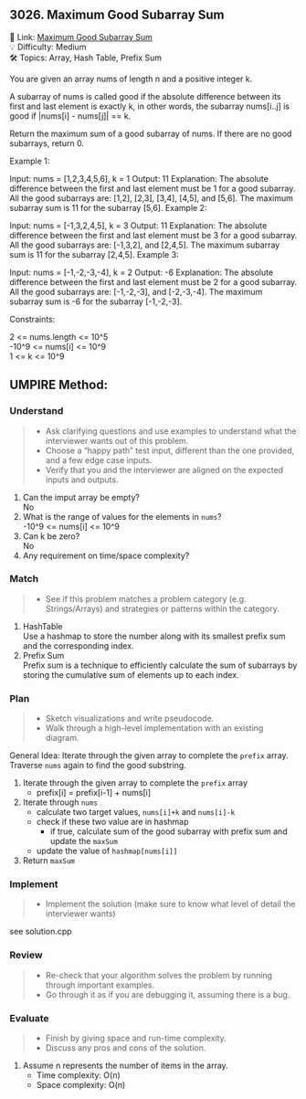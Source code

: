 ## 3026. Maximum Good Subarray Sum
🔗 Link: [Maximum Good Subarray Sum](https://leetcode.com/problems/maximum-good-subarray-sum/description/)  
💡 Difficulty: Medium  
🛠️ Topics: Array, Hash Table, Prefix Sum

You are given an array nums of length n and a positive integer k.

A subarray of nums is called good if the absolute difference between its first and last element is exactly k, in other words, the subarray nums[i..j] is good if |nums[i] - nums[j]| == k.

Return the maximum sum of a good subarray of nums. If there are no good subarrays, return 0.

 

Example 1:

Input: nums = [1,2,3,4,5,6], k = 1
Output: 11
Explanation: The absolute difference between the first and last element must be 1 for a good subarray. All the good subarrays are: [1,2], [2,3], [3,4], [4,5], and [5,6]. The maximum subarray sum is 11 for the subarray [5,6].
Example 2:

Input: nums = [-1,3,2,4,5], k = 3
Output: 11
Explanation: The absolute difference between the first and last element must be 3 for a good subarray. All the good subarrays are: [-1,3,2], and [2,4,5]. The maximum subarray sum is 11 for the subarray [2,4,5].
Example 3:

Input: nums = [-1,-2,-3,-4], k = 2
Output: -6
Explanation: The absolute difference between the first and last element must be 2 for a good subarray. All the good subarrays are: [-1,-2,-3], and [-2,-3,-4]. The maximum subarray sum is -6 for the subarray [-1,-2,-3].
 

Constraints:

2 <= nums.length <= 10^5  
-10^9 <= nums[i] <= 10^9  
1 <= k <= 10^9  

## UMPIRE Method:

### Understand
> - Ask clarifying questions and use examples to understand what the interviewer wants out of this problem.
> - Choose a “happy path” test input, different than the one provided, and a few edge case inputs.
> - Verify that you and the interviewer are aligned on the expected inputs and outputs.
1. Can the imput array be empty?  
   No
3. What is the range of values for the elements in `nums`?  
   -10^9 <= nums[i] <= 10^9  
5. Can k be zero?  
   No
7. Any requirement on time/space complexity?
### Match
> - See if this problem matches a problem category (e.g. Strings/Arrays) and strategies or patterns within the category.
1. HashTable  
   Use a hashmap to store the number along with its smallest prefix sum and the corresponding index.
3. Prefix Sum  
   Prefix sum is a technique to efficiently calculate the sum of subarrays by storing the cumulative sum of elements up to each index.
### Plan
> - Sketch visualizations and write pseudocode.
> - Walk through a high-level implementation with an existing diagram.

General Idea: Iterate through the given array to complete the `prefix` array. Traverse `nums` again to find the good substring.
1. Iterate through the given array to complete the `prefix` array
   - prefix[i] = prefix[i-1] + nums[i]
2. Iterate through `nums`
   - calculate two target values, `nums[i]+k` and `nums[i]-k`
   - check if these two value are in hashmap
     - if true, calculate sum of the good subarray with prefix sum and update the `maxSum`
   - update the value of `hashmap[nums[i]]`
4. Return `maxSum`

### Implement
> - Implement the solution (make sure to know what level of detail the interviewer wants)  

see solution.cpp
### Review
> - Re-check that your algorithm solves the problem by running through important examples.
> - Go through it as if you are debugging it, assuming there is a bug.
### Evaluate
> - Finish by giving space and run-time complexity.
> - Discuss any pros and cons of the solution.
1. Assume n represents the number of items in the array.
   - Time complexity: O(n)
   - Space complexity: O(n)

